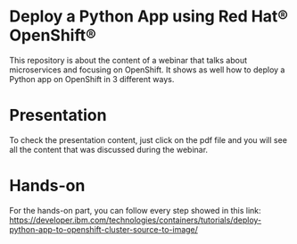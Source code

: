 # Deploy a Python App using Red Hat® OpenShift® 
This repository is about the content of a webinar that talks about microservices and focusing on OpenShift. It shows as well how to deploy a Python app on OpenShift in 3 different ways.

# Presentation
To check the presentation content, just click on the pdf file and you will see all the content that was discussed during the webinar.

# Hands-on
For the hands-on part, you can follow every step showed in this link: https://developer.ibm.com/technologies/containers/tutorials/deploy-python-app-to-openshift-cluster-source-to-image/
